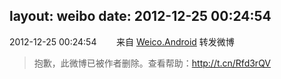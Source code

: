 layout: weibo
date: 2012-12-25 00:24:54
---
2012-12-25 00:24:54  &nbsp;&nbsp;&nbsp;&nbsp;&nbsp;&nbsp; 来自 <a href="http://app.weibo.com/t/feed/l4RWD" rel="nofollow">Weico.Android</a>
转发微博
>  抱歉，此微博已被作者删除。查看帮助：http://t.cn/Rfd3rQV
